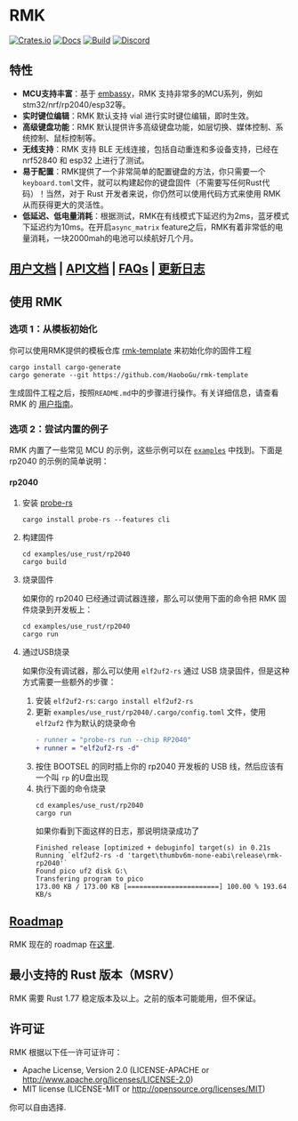 # RMK

[![Crates.io](https://img.shields.io/crates/v/rmk)](https://crates.io/crates/rmk)
[![Docs](https://img.shields.io/docsrs/rmk)](https://docs.rs/rmk/latest/rmk/)
[![Build](https://github.com/haobogu/rmk/actions/workflows/build.yml/badge.svg)](https://github.com/HaoboGu/rmk/actions)
[![Discord](https://img.shields.io/discord/1166665039793639424?label=discord)](https://discord.gg/HHGA7pQxkG)

## 特性

- **MCU支持丰富**：基于 [embassy](https://github.com/embassy-rs/embassy)，RMK 支持非常多的MCU系列，例如 stm32/nrf/rp2040/esp32等。
- **实时键位编辑**：RMK 默认支持 vial 进行实时键位编辑，即时生效。
- **高级键盘功能**：RMK 默认提供许多高级键盘功能，如层切换、媒体控制、系统控制、鼠标控制等。
- **无线支持**：RMK 支持 BLE 无线连接，包括自动重连和多设备支持，已经在 nrf52840 和 esp32 上进行了测试。
- **易于配置**：RMK提供了一个非常简单的配置键盘的方法，你只需要一个`keyboard.toml`文件，就可以构建起你的键盘固件（不需要写任何Rust代码）！当然，对于 Rust 开发者来说，你仍然可以使用代码方式来使用 RMK 从而获得更大的灵活性。
- **低延迟、低电量消耗**：根据测试，RMK在有线模式下延迟约为2ms，蓝牙模式下延迟约为10ms。在开启`async_matrix` feature之后，RMK有着非常低的电量消耗，一块2000mah的电池可以续航好几个月。

## [用户文档](https://haobogu.github.io/rmk/guide_overview.html) | [API文档](https://docs.rs/rmk/latest/rmk/) | [FAQs](https://haobogu.github.io/rmk/faq.html) | [更新日志](https://github.com/HaoboGu/rmk/blob/main/rmk/CHANGELOG.md)

## 使用 RMK

### 选项 1：从模板初始化
你可以使用RMK提供的模板仓库 [rmk-template](https://github.com/HaoboGu/rmk-template) 来初始化你的固件工程

```shell
cargo install cargo-generate
cargo generate --git https://github.com/HaoboGu/rmk-template
```

生成固件工程之后，按照`README.md`中的步骤进行操作。有关详细信息，请查看 RMK 的 [用户指南](https://haobogu.github.io/rmk/guide_overview.html)。

### 选项 2：尝试内置的例子

RMK 内置了一些常见 MCU 的示例，这些示例可以在 [`examples`](https://github.com/HaoboGu/rmk/blob/main/examples) 中找到。下面是 rp2040 的示例的简单说明：

#### rp2040

1. 安装 [probe-rs](https://github.com/probe-rs/probe-rs)

   ```shell
   cargo install probe-rs --features cli
   ```

2. 构建固件

   ```shell
   cd examples/use_rust/rp2040
   cargo build
   ```

3. 烧录固件

   如果你的 rp2040 已经通过调试器连接，那么可以使用下面的命令把 RMK 固件烧录到开发板上：

   ```shell
   cd examples/use_rust/rp2040
   cargo run
   ```

4. 通过USB烧录

   如果你没有调试器，那么可以使用 `elf2uf2-rs` 通过 USB 烧录固件，但是这种方式需要一些额外的步骤：

   1. 安装 `elf2uf2-rs`: `cargo install elf2uf2-rs`
   2. 更新 `examples/use_rust/rp2040/.cargo/config.toml` 文件，使用 `elf2uf2` 作为默认的烧录命令
      ```diff
      - runner = "probe-rs run --chip RP2040"
      + runner = "elf2uf2-rs -d"
      ```
   3. 按住 BOOTSEL 的同时插上你的 rp2040 开发板的 USB 线，然后应该有一个叫 `rp` 的U盘出现
   4. 执行下面的命令烧录
      ```shell
      cd examples/use_rust/rp2040
      cargo run
      ```
      如果你看到下面这样的日志，那说明烧录成功了
      ```shell
      Finished release [optimized + debuginfo] target(s) in 0.21s
      Running `elf2uf2-rs -d 'target\thumbv6m-none-eabi\release\rmk-rp2040'`
      Found pico uf2 disk G:\
      Transfering program to pico
      173.00 KB / 173.00 KB [=======================] 100.00 % 193.64 KB/s  
      ```

## [Roadmap](https://haobogu.github.io/rmk/roadmap.html)

RMK 现在的 roadmap 在[这里](https://haobogu.github.io/rmk/roadmap.html).

## 最小支持的 Rust 版本（MSRV）

RMK 需要 Rust 1.77 稳定版本及以上。之前的版本可能能用，但不保证。

## 许可证

RMK 根据以下任一许可证许可：

- Apache License, Version 2.0 (LICENSE-APACHE or <http://www.apache.org/licenses/LICENSE-2.0>)
- MIT license (LICENSE-MIT or <http://opensource.org/licenses/MIT>)

你可以自由选择.
